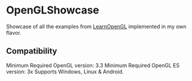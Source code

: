 # OpenGLShowcase
Showcase of all the examples from [LearnOpenGL](https://www.learnopengl.com) implemented in my own flavor.

## Compatibility
Minimum Required OpenGL version: 3.3
Minimum Required OpenGL ES version: 3x
Supports Windows, Linux & Android.